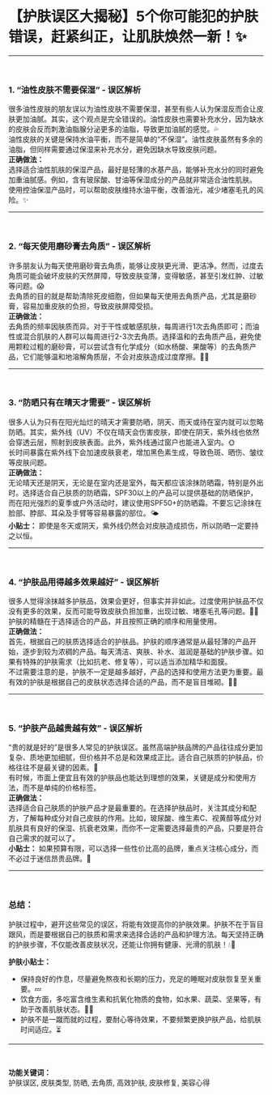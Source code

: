 # 【护肤误区大揭秘】5个你可能犯的护肤错误，赶紧纠正，让肌肤焕然一新！✨

---
<br>

### 1. **“油性皮肤不需要保湿” - 误区解析**  
很多油性皮肤的朋友误以为油性皮肤不需要保湿，甚至有些人认为保湿反而会让皮肤更加油腻。其实，这个观点是完全错误的。油性皮肤也需要补充水分，因为缺水的皮肤会反而刺激油脂腺分泌更多的油脂，导致更加油腻的感觉。💦  
油性皮肤的关键是保持水油平衡，而不是简单的“不保湿”。油性皮肤虽然有多余的油脂，但同样需要通过保湿来补充水分，避免因缺水导致皮肤问题。  
**正确做法：**  
选择适合油性肌肤的保湿产品，最好是轻薄的水基产品，能够补充水分的同时避免加重油腻感。例如，含有玻尿酸、甘油等保湿成分的产品就非常适合油性肌肤。  
使用控油保湿产品时，可以帮助皮肤维持水油平衡，改善油光，减少堵塞毛孔的风险。✨

---
<br>

### 2. **“每天使用磨砂膏去角质” - 误区解析**  
许多朋友认为每天使用磨砂膏去角质，能够让皮肤更光滑、更洁净。然而，过度去角质可能会破坏皮肤的天然屏障，导致皮肤变薄，变得敏感，甚至引发红肿、过敏等问题。😱  
去角质的目的就是帮助清除死皮细胞，但如果每天使用去角质产品，尤其是磨砂膏，容易加重皮肤的负担，导致皮肤屏障受损。  
**正确做法：**  
去角质的频率因肤质而异。对于干性或敏感肌肤，每周进行1次去角质即可；而油性或混合肌肤的人群可以每周进行2-3次去角质。选择温和的去角质产品，避免使用颗粒过粗的磨砂膏，可以尝试含有化学成分（如水杨酸、果酸等）的去角质产品，它们能够温和地溶解角质层，不会对皮肤造成过度摩擦。💆‍♀️

---
<br>

### 3. **“防晒只有在晴天才需要” - 误区解析**  
很多人认为只有在阳光灿烂的晴天才需要防晒，阴天、雨天或待在室内就可以忽略防晒。其实，紫外线（UV）不仅在晴天会伤害皮肤，即使在阴天，紫外线也依然会穿透云层，照射到皮肤表面。此外，紫外线通过窗户也能进入室内。🌞  
长时间暴露在紫外线下会加速皮肤衰老，增加黑色素生成，导致色斑、晒伤、皱纹等皮肤问题。  
**正确做法：**  
无论晴天还是阴天，无论是在室内还是室外，每天都应该涂抹防晒霜，特别是外出时。选择适合自己肤质的防晒霜，SPF30以上的产品可以提供基础的防晒保护，而在阳光强烈的夏季或户外活动时，建议使用SPF50+的防晒霜。不要忘记涂抹在脸部、脖部、耳朵及手臂等容易暴露的部位。🌤️  
**小贴士：** 即使是冬天或阴天，紫外线仍然会对皮肤造成损伤，所以防晒一定要持之以恒。

---
<br>

### 4. **“护肤品用得越多效果越好” - 误区解析**  
很多人觉得涂抹越多护肤品，效果会更好，但事实并非如此。过度使用护肤品不仅没有更多的效果，反而可能导致皮肤负担加重，出现过敏、堵塞毛孔等问题。🙅‍♀️  
护肤的精髓在于选择适合的产品，并且按照正确的顺序和用量使用。  
**正确做法：**  
首先，根据自己的肤质选择适合的护肤品。护肤的顺序通常是从最轻薄的产品开始，逐步到较为浓稠的产品。每天清洁、爽肤、补水、滋润是基础的护肤步骤。如果有特殊的护肤需求（比如抗老、修复等），可以适当添加精华和面膜。  
不过需要注意的是，护肤不一定是越多越好，产品的选择和使用方法更为重要。最有效的护肤是根据自己的皮肤状态选择合适的产品，而不是盲目堆砌。💆‍♀️

---
<br>

### 5. **“护肤产品越贵越有效” - 误区解析**  
“贵的就是好的”是很多人常见的护肤误区。虽然高端护肤品牌的产品往往成分更加复杂、质地更加细腻，但价格并不总是和效果成正比。适合自己肤质的护肤品，价格往往不是最关键的因素。💸  
有时候，市面上便宜且有效的护肤品也能达到理想的效果，关键是成分和使用方法，而不是单纯的价格标签。  
**正确做法：**  
选择适合自己肤质的护肤产品才是最重要的。在选择护肤品时，关注其成分和配方，了解每种成分对自己皮肤的作用。比如，玻尿酸、维生素C、视黄醇等成分对肌肤具有良好的保湿、抗衰老效果，而你不一定需要选择最贵的产品，只要是符合自己需求的就可以了。  
**小贴士：** 如果预算有限，可以选择一些性价比高的品牌，重点关注核心成分，而不必过于迷信昂贵品牌。💅

---
<br>

### **总结：**  
护肤过程中，避开这些常见的误区，将能有效提高你的护肤效果。护肤不在于盲目跟风，而是要根据自己的肤质和需求来选择合适的产品和护理方法。每天坚持正确的护肤步骤，不仅能改善皮肤状况，还能让你拥有健康、光滑的肌肤！💧💖

**护肤小贴士：**  
- 保持良好的作息，尽量避免熬夜和长期的压力，充足的睡眠对皮肤恢复至关重要。💤  
- 饮食方面，多吃富含维生素和抗氧化物质的食物，如水果、蔬菜、坚果等，有助于改善肌肤状态。🍇🥑  
- 护肤不是一蹴而就的过程，要耐心等待效果，不要频繁更换护肤产品，给肌肤时间适应。⏳

---
<br>

**功能关键词：**  
护肤误区, 皮肤类型, 防晒, 去角质, 高效护肤, 皮肤修复, 美容心得